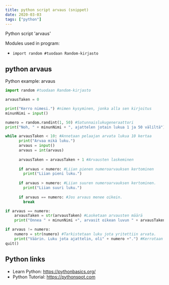 ```yaml
---
title: python script arvaus (snippet)
date: 2020-03-03
tags: ["python"]
---
```

Python script 'arvaus'


Modules used in program: 
* `import random #tuodaan Random-kirjasto`

## python arvaus

Python example: arvaus

```python
import random #tuodaan Random-kirjasto

arvausTaken = 0 

print("Kerro nimesi.") #nimen kysyminen, jonka alla sen kirjoitus
minunNimi = input() 

numero = random.randint(1, 50) #Satunnaislukugeneraattori
print("Noh, " + minunNimi + ", ajattelen jotain lukua 1 ja 50 väliltä") #Tulostaa ohjeita käyttäjälle.

while arvausTaken < 10: #Annetaan pelaajan arvata lukua 10 kertaa
      print("Arvaa mikä luku.")
      arvaus = input()
      arvaus = int(arvaus)
      
      arvausTaken = arvausTaken + 1 #Arvausten laskeminen
      
      if arvaus < numero: #Liian pienen numeroarvauksen kertominen
        print("Liian pieni luku.")
        
      if arvaus > numero: #Liian suuren numeroarvauksen kertominen.
        print("Liian suuri luku.")
      
      if arvaus == numero: #Jos arvaus menee oikein.
        break

if arvaus == numero: 
    arvausTaken = str(arvausTaken) #Lasketaan arvausten määrä
    print("Onnea " + minunNimi +", arvasit oikean luvun " + arvausTaken + " arvauksella!") #Onnitellaan pelaajaa

if arvaus != numero: 
    numero = str(numero) #Tarkistetaan luku jota yritettiin arvata.
    print("Väärin. Luku jota ajattelin, oli" + numero +".") #Kerrotaan pelaajalle oikea luku.
quit()

```

## Python links

- Learn Python: https://pythonbasics.org/
- Python Tutorial: https://pythonspot.com

